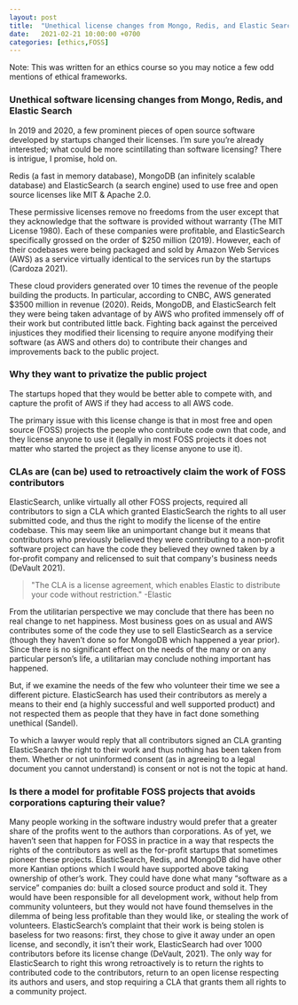 ```yaml
---
layout: post
title:  "Unethical license changes from Mongo, Redis, and Elastic Search"
date:   2021-02-21 10:00:00 +0700
categories: [ethics,FOSS]
---
```


Note: This was written for an ethics course so you may notice a few odd mentions of ethical frameworks.

### Unethical software licensing changes from Mongo, Redis, and Elastic Search

In 2019 and 2020, a few prominent pieces of open source software developed by startups changed their licenses. I’m sure you’re already interested; what could be more scintillating than software licensing? There is intrigue, I promise, hold on.

Redis (a fast in memory database), MongoDB (an infinitely scalable database) and ElasticSearch (a search engine) used to use free and open source licenses like MIT & Apache 2.0. 

These permissive licenses remove no freedoms from the user except that they acknowledge that the software is provided without warranty (The MIT License 1980). Each of these companies were profitable, and ElasticSearch specifically grossed on the order of $250 million (2019). However, each of their codebases were being packaged and sold by Amazon Web Services (AWS) as a service virtually identical to the services run by the startups (Cardoza 2021). 

These cloud providers generated over 10 times the revenue of the people building the products. In particular, according to CNBC, AWS generated $3500 million in revenue (2020). Reids, MongoDB, and ElasticSearch felt they were being taken advantage of by AWS who profited immensely off of their work but contributed little back. Fighting back against the perceived injustices they modified their licensing to require anyone modifying their software (as AWS and others do) to contribute their changes and improvements back to the public project. 

### Why they want to privatize the public project

The startups hoped that they would be better able to compete with, and capture the profit of AWS if they had access to all AWS code.

The primary issue with this license change is that in most free and open source (FOSS) projects the people who contribute code own that code, and they license anyone to use it (legally in most FOSS projects it does not matter who started the project as they license anyone to use it).

### CLAs are (can be) used to retroactively claim the work of FOSS contributors 

ElasticSearch, unlike virtually all other FOSS projects, required all contributors to sign a CLA which granted ElasticSearch the rights to all user submitted code, and thus the right to modify the license of the entire codebase. This may seem like an unimportant change but it means that contributors who previously believed they were contributing to a non-profit software project can have the code they believed they owned taken by a for-profit company and relicensed to suit that company's business needs (DeVault 2021).

> "The CLA is a license agreement, which enables Elastic to distribute your code without restriction." -Elastic

From the utilitarian perspective we may conclude that there has been no real change to net happiness. Most business goes on as usual and AWS contributes some of the code they use to sell ElasticSearch as a service (though they haven’t done so for MongoDB which happened a year prior). Since there is no significant effect on the needs of the many or on any particular person’s life, a utilitarian may conclude nothing important has happened. 

But, if we examine the needs of the few who volunteer their time we see a different picture. ElasticSearch has used their contributors as merely a means to their end (a highly successful and well supported product) and not respected them as people that they have in fact done something unethical (Sandel). 

To which a lawyer would reply that all contributors signed an CLA granting ElasticSearch the right to their work and thus nothing has been taken from them. Whether or not uninformed consent (as in agreeing to a legal document you cannot understand) is consent or not is not the topic at hand.

### Is there a model for profitable FOSS projects that avoids corporations capturing their value?

Many people working in the software industry would prefer that a greater share of the profits went to the authors than corporations. As of yet, we haven’t seen that happen for FOSS in practice in a way that respects the rights of the contributors as well as the for-profit startups that sometimes pioneer these projects. ElasticSearch, Redis, and MongoDB did have other more Kantian options which I would have supported above taking ownership of other’s work. They could have done what many “software as a service” companies do: built a closed source product and sold it. They would have been responsible for all development work, without help from community volunteers, but they would not have found themselves in the dilemma of being less profitable than they would like, or stealing the work of volunteers. ElasticSearch’s complaint that their work is being stolen is baseless for two reasons: first, they chose to give it away under an open license, and secondly, it isn’t their work, ElasticSearch had over 1000 contributors before its license change (DeVault, 2021). The only way for ElasticSearch to right this wrong retroactively is to return the rights to contributed code to the contributors, return to an open license respecting its authors and users, and stop requiring a CLA that grants them all rights to a community project.
